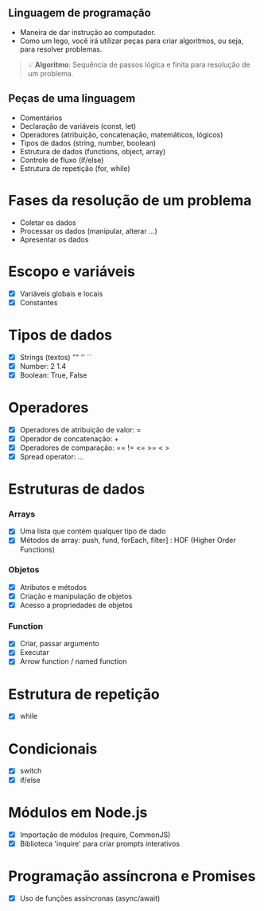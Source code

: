 ## Linguagem de programação
- Maneira de dar instrução ao computador.
- Como um lego, você irá utilizar peças para criar algoritmos, ou seja, para resolver problemas.
> 💡 **Algoritmo**: Sequência de passos lógica e finita para resolução de um problema.

## Peças de uma linguagem
- Comentários
- Declaração de variáveis (const, let)
- Operadores (atribuição, concatenação, matemáticos, lógicos)
- Tipos de dados (string, number, boolean)
- Estrutura de dados (functions, object, array)
- Controle de fluxo (if/else)
- Estrutura de repetição (for, while)

# Fases da resolução de um problema
- Coletar os dados
- Processar os dados (manipular, alterar ...)
- Apresentar os dados

# Escopo e variáveis
- [x] Variáveis globais e locais
- [x] Constantes

# Tipos de dados
- [x] Strings (textos) "" '' ``
- [x] Number: 2 1.4
- [x] Boolean: True, False

# Operadores
- [x] Operadores de atribuição de valor: =
- [x] Operador de concatenação: +
- [x] Operadores de comparação: == != <= >= < >
- [x] Spread operator: ...

# Estruturas de dados
### Arrays
- [x] Uma lista que contém qualquer tipo de dado
- [x] Métodos de array: push, fund, forEach, filter] : HOF (Higher Order Functions)
### Objetos
- [x] Atributos e métodos
- [x] Criação e manipulação de objetos
- [x] Acesso a propriedades de objetos
### Function
- [x] Criar, passar argumento
- [x] Executar
- [x] Arrow function / named function

# Estrutura de repetição
- [x] while

# Condicionais
- [x] switch
- [x] if/else

# Módulos em Node.js
- [x] Importação de módulos (require, CommonJS)
- [x] Biblioteca 'inquire' para criar prompts interativos

# Programação assíncrona e Promises
- [x] Uso de funções assíncronas (async/await)


